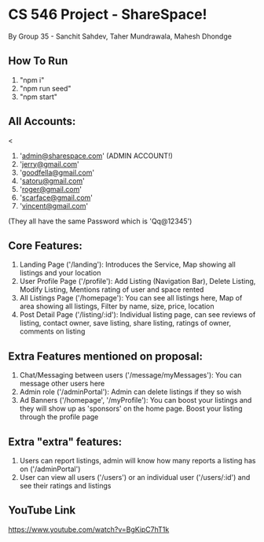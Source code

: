 # CS 546 Project - ShareSpace!
By Group 35 - Sanchit Sahdev, Taher Mundrawala, Mahesh Dhondge


## How To Run 
1. "npm i"
2. "npm run seed"
3. "npm start"

## All Accounts: 
<
1. 'admin@sharespace.com' (ADMIN ACCOUNT!)
2. 'jerry@gmail.com'
3. 'goodfella@gmail.com'
4. 'satoru@gmail.com'
5. 'roger@gmail.com'
6. 'scarface@gmail.com'
7. 'vincent@gmail.com'
>
(They all have the same Password which is 'Qq@12345')

## Core Features:
1. Landing Page ('/landing'): Introduces the Service, Map showing all listings and your location
2. User Profile Page ('/profile'): Add Listing (Navigation Bar), Delete Listing, Modify Listing, Mentions rating of user and space rented
3. All Listings Page ('/homepage'): You can see all listings here, Map of area showing all listings, Filter by name, size, price, location
4. Post Detail Page ('/listing/:id'): Individual listing page, can see reviews of listing, contact owner, save listing, share listing, ratings of owner, comments on listing

## Extra Features mentioned on proposal:
1. Chat/Messaging between users ('/message/myMessages'): You can message other users here
2. Admin role ('/adminPortal'): Admin can delete listings if they so wish 
3. Ad Banners ('/homepage', '/myProfile'): You can boost your listings and they will show up as 'sponsors' on the home page. Boost your listing through the profile page

## Extra "extra" features:
1. Users can report listings, admin will know how many reports a listing has on ('/adminPortal')
2. User can view all users ('/users') or an individual user ('/users/:id') and see their ratings and listings

## YouTube Link
https://www.youtube.com/watch?v=BgKipC7hT1k
